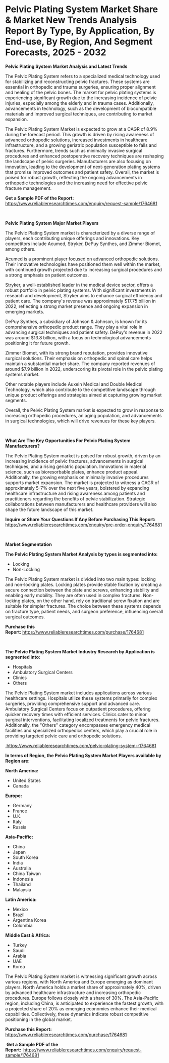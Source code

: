 <p><h1>Pelvic Plating System Market Share & Market New Trends Analysis Report By Type, By Application, By End-use, By Region, And Segment Forecasts, 2025 - 2032</h1></p><p><strong>Pelvic Plating System Market Analysis and Latest Trends</strong></p>
<p><p>The Pelvic Plating System refers to a specialized medical technology used for stabilizing and reconstructing pelvic fractures. These systems are essential in orthopedic and trauma surgeries, ensuring proper alignment and healing of the pelvic bones. The market for pelvic plating systems is experiencing significant growth due to the increasing incidence of pelvic injuries, especially among the elderly and in trauma cases. Additionally, advancements in technology, such as the development of biocompatible materials and improved surgical techniques, are contributing to market expansion.</p><p>The Pelvic Plating System Market is expected to grow at a CAGR of 8.9% during the forecast period. This growth is driven by rising awareness of advanced orthopedic solutions, increased investments in healthcare infrastructure, and a growing geriatric population susceptible to falls and fractures. Furthermore, trends such as minimally invasive surgical procedures and enhanced postoperative recovery techniques are reshaping the landscape of pelvic surgeries. Manufacturers are also focusing on innovation, leading to the development of next-generation plating systems that promise improved outcomes and patient safety. Overall, the market is poised for robust growth, reflecting the ongoing advancements in orthopedic technologies and the increasing need for effective pelvic fracture management.</p></p>
<p><strong>Get a Sample PDF of the Report:&nbsp;</strong> <a href="https://www.reliableresearchtimes.com/enquiry/request-sample/1764681?utm_campaign=3056&utm_medium=2&utm_source=Github&utm_content=ia&utm_term=13042025&utm_id=pelvic-plating-system">https://www.reliableresearchtimes.com/enquiry/request-sample/1764681</a></p>
<p>&nbsp;</p>
<p><strong>Pelvic Plating System Major Market Players</strong></p>
<p><p>The Pelvic Plating System market is characterized by a diverse range of players, each contributing unique offerings and innovations. Key competitors include Acumed, Stryker, DePuy Synthes, and Zimmer Biomet, among others.</p><p>Acumed is a prominent player focused on advanced orthopedic solutions. Their innovative technologies have positioned them well within the market, with continued growth projected due to increasing surgical procedures and a strong emphasis on patient outcomes.</p><p>Stryker, a well-established leader in the medical device sector, offers a robust portfolio in pelvic plating systems. With significant investments in research and development, Stryker aims to enhance surgical efficiency and patient care. The company's revenue was approximately $17.75 billion in 2022, reflecting a strong market presence and ongoing expansion in emerging markets.</p><p>DePuy Synthes, a subsidiary of Johnson & Johnson, is known for its comprehensive orthopedic product range. They play a vital role in advancing surgical techniques and patient safety. DePuy's revenue in 2022 was around $13.8 billion, with a focus on technological advancements positioning it for future growth.</p><p>Zimmer Biomet, with its strong brand reputation, provides innovative surgical solutions. Their emphasis on orthopedic and spinal care helps maintain a substantial market share. The company reported revenues of around $7.9 billion in 2022, underscoring its pivotal role in the pelvic plating systems market.</p><p>Other notable players include Auxein Medical and Double Medical Technology, which also contribute to the competitive landscape through unique product offerings and strategies aimed at capturing growing market segments.</p><p>Overall, the Pelvic Plating System market is expected to grow in response to increasing orthopedic procedures, an aging population, and advancements in surgical technologies, which will drive revenues for these key players.</p></p>
<p>&nbsp;</p>
<p><strong>What Are The Key Opportunities For Pelvic Plating System Manufacturers?</strong></p>
<p><p>The Pelvic Plating System market is poised for robust growth, driven by an increasing incidence of pelvic fractures, advancements in surgical techniques, and a rising geriatric population. Innovations in material science, such as bioresorbable plates, enhance product appeal. Additionally, the growing emphasis on minimally invasive procedures supports market expansion. The market is projected to witness a CAGR of approximately 5-7% over the next five years, bolstered by expanding healthcare infrastructure and rising awareness among patients and practitioners regarding the benefits of pelvic stabilization. Strategic collaborations between manufacturers and healthcare providers will also shape the future landscape of this market.</p></p>
<p><strong>Inquire or Share Your Questions If Any Before Purchasing This Report:</strong> <a href="https://www.reliableresearchtimes.com/enquiry/pre-order-enquiry/1764681?utm_campaign=3056&utm_medium=2&utm_source=Github&utm_content=ia&utm_term=13042025&utm_id=pelvic-plating-system">https://www.reliableresearchtimes.com/enquiry/pre-order-enquiry/1764681</a></p>
<p>&nbsp;</p>
<p><strong>Market Segmentation</strong></p>
<p><strong>The Pelvic Plating System Market Analysis by types is segmented into:</strong></p>
<p><ul><li>Locking</li><li>Non-Locking</li></ul></p>
<p><p>The Pelvic Plating System market is divided into two main types: locking and non-locking plates. Locking plates provide stable fixation by creating a secure connection between the plate and screws, enhancing stability and enabling early mobility. They are often used in complex fractures. Non-locking plates, on the other hand, rely on traditional screw fixation and are suitable for simpler fractures. The choice between these systems depends on fracture type, patient needs, and surgeon preference, influencing overall surgical outcomes.</p></p>
<p><strong>Purchase this Report:&nbsp;</strong><a href="https://www.reliableresearchtimes.com/purchase/1764681?utm_campaign=3056&utm_medium=2&utm_source=Github&utm_content=ia&utm_term=13042025&utm_id=pelvic-plating-system">https://www.reliableresearchtimes.com/purchase/1764681</a></p>
<p>&nbsp;</p>
<p><strong>The Pelvic Plating System Market Industry Research by Application is segmented into:</strong></p>
<p><ul><li>Hospitals</li><li>Ambulatory Surgical Centers</li><li>Clinics</li><li>Others</li></ul></p>
<p><p>The Pelvic Plating System market includes applications across various healthcare settings. Hospitals utilize these systems primarily for complex surgeries, providing comprehensive support and advanced care. Ambulatory Surgical Centers focus on outpatient procedures, offering quicker recovery times with efficient services. Clinics cater to minor surgical interventions, facilitating localized treatments for pelvic fractures. Additionally, the "Others" category encompasses emergency medical facilities and specialized orthopedics centers, which play a crucial role in providing targeted pelvic care and orthopedic solutions.</p></p>
<p><a href="https://www.reliableresearchtimes.com/pelvic-plating-system-r1764681?utm_campaign=3056&utm_medium=2&utm_source=Github&utm_content=ia&utm_term=13042025&utm_id=pelvic-plating-system">&nbsp;https://www.reliableresearchtimes.com/pelvic-plating-system-r1764681</a></p>
<p><strong>In terms of Region, the Pelvic Plating System Market Players available by Region are:</strong></p>
<p>
    <p> <strong> North America: </strong>
        <ul>
            <li>United States</li>
            <li>Canada</li>
        </ul>
        </p> 
    <p> <strong> Europe: </strong>
        <ul>
            <li>Germany</li>
            <li>France</li>
            <li>U.K.</li>
            <li>Italy</li>
            <li>Russia</li>
        </ul>
        </p> 
    <p> <strong> Asia-Pacific: </strong>
        <ul>
            <li>China</li>
            <li>Japan</li>
            <li>South Korea</li>
            <li>India</li>
            <li>Australia</li>
            <li>China Taiwan</li>
            <li>Indonesia</li>
            <li>Thailand</li>
            <li>Malaysia</li>
        </ul>
        </p> 
    <p> <strong> Latin America: </strong>
        <ul>
            <li>Mexico</li>
            <li>Brazil</li>
            <li>Argentina Korea</li>
            <li>Colombia</li>
        </ul>
        </p> 
    <p> <strong> Middle East & Africa: </strong>
        <ul>
            <li>Turkey</li>
            <li>Saudi</li>
            <li>Arabia</li>
            <li>UAE</li>
            <li>Korea</li>
        </ul>
    </p>
    </p>
<p><p>The Pelvic Plating System market is witnessing significant growth across various regions, with North America and Europe emerging as dominant players. North America holds a market share of approximately 40%, driven by advanced healthcare infrastructure and increasing orthopedic procedures. Europe follows closely with a share of 30%. The Asia-Pacific region, including China, is anticipated to experience the fastest growth, with a projected share of 20% as emerging economies enhance their medical capabilities. Collectively, these dynamics indicate robust competitive positioning in the global market.</p></p>
<p><strong>Purchase this Report: </strong><a href="https://www.reliableresearchtimes.com/purchase/1764681?utm_campaign=3056&utm_medium=2&utm_source=Github&utm_content=ia&utm_term=13042025&utm_id=pelvic-plating-system">https://www.reliableresearchtimes.com/purchase/1764681</a></p>
<p>&nbsp;<strong>Get a Sample PDF of the Report:&nbsp;&nbsp;</strong><a href="https://www.reliableresearchtimes.com/enquiry/request-sample/1764681?utm_campaign=3056&utm_medium=2&utm_source=Github&utm_content=ia&utm_term=13042025&utm_id=pelvic-plating-system">https://www.reliableresearchtimes.com/enquiry/request-sample/1764681</a></p>
<p><strong></strong></p>
<p><p></p><p></p><p></p></p>